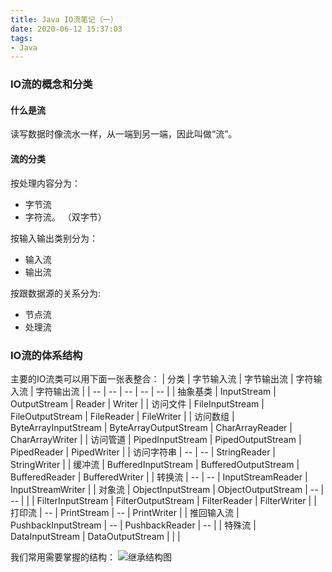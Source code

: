 ```yaml
---
title: Java IO流笔记（一）
date: 2020-06-12 15:37:03
tags:
- Java
---
```


### IO流的概念和分类

#### 什么是流

读写数据时像流水一样，从一端到另一端，因此叫做“流”。

#### 流的分类

按处理内容分为：

- 字节流
- 字符流。 （双字节）

按输入输出类别分为：

- 输入流
- 输出流

按跟数据源的关系分为:
- 节点流
- 处理流

### IO流的体系结构
主要的IO流类可以用下面一张表整合：
| 分类 | 字节输入流 | 字节输出流 | 字符输入流 | 字符输出流 |
| -- | -- | -- | -- | -- |
| 抽象基类 | InputStream | OutputStream | Reader | Writer |
| 访问文件 | FileInputStream | FileOutputStream | FileReader | FileWriter |
| 访问数组 | ByteArrayInputStream | ByteArrayOutputStream | CharArrayReader | CharArrayWriter |
| 访问管道 | PipedInputStream | PipedOutputStream | PipedReader | PipedWriter |
| 访问字符串 | -- | -- | StringReader | StringWriter |
| 缓冲流 | BufferedInputStream | BufferedOutputStream | BufferedReader | BufferedWriter |
| 转换流 | -- | -- | InputStreamReader | InputStreamWriter |
| 对象流 | ObjectInputStream | ObjectOutputStream | -- | -- |
|  | FilterInputStream | FilterOutputStream | FilterReader | FilterWriter |
| 打印流 | -- | PrintStream | -- | PrintWriter |
| 推回输入流 | PushbackInputStream | -- | PushbackReader | -- |
| 特殊流 | DataInputStream | DataOutputStream |  |  |

我们常用需要掌握的结构：
![继承结构图](https://cdn132.vieek.com/2020-06-11-%E6%88%AA%E5%B1%8F2020-06-11%20%E4%B8%8B%E5%8D%883.37.28.png)

